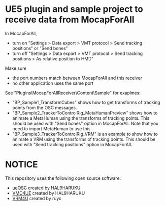 # UE5 plugin and sample project to receive data from MocapForAll
 
In MocapForAll,
- turn on "Settings > Data export > VMT protocol > Send tracking positions" or "Send bones"
- turn off "Settings > Data export > VMT protocol > Send tracking positions > As relative position to HMD"

Make sure
- the port numbers match between MocapForAll and this receiver
- no other application uses the same port

See "Plugins\MocapForAllReceiver\Content\Sample" for exaplmes:
- "BP_Sample1_TransformCubes" shows how to get transforms of tracking points from the OSC messages.
- "BP_Sample2_TrackerToControlRig_MetaHumanPreview" shows how to animate a MetaHuman using the transforms of tracking points. This should be used with "Send bones" option in MocapForAll. Note that you need to import MetaHuman to use this.
- "BP_Sample3_TrackerToControlRig_VRM" is an example to show how to animate a VRM using the transforms of tracking points. This should be used with "Send tracking positions" option in MocapForAll.

# NOTICE

This repository uses the following open source software:
- [ueOSC](https://github.com/HAL9HARUKU/ueOSC) created by HAL9HARUKU
- [VMC4UE](https://github.com/HAL9HARUKU/VMC4UE) created by HAL9HARUKU
- [VRM4U](https://github.com/ruyo/VRM4U) created by ruyo
